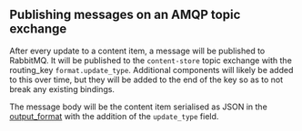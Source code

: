 ## Publishing messages on an AMQP topic exchange

After every update to a content item, a message will be published to RabbitMQ.
It will be published to the `content-store` topic exchange with the routing_key
`format.update_type`.  Additional components will likely be added to this over
time, but they will be added to the end of the key so as to not break any
existing bindings.

The message body will be the content item serialised as JSON in the
[output_format](output_examples/generic.json) with the addition of the `update_type` field.
